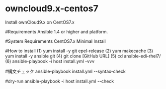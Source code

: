 # owncloud9.x-centos7
Install ownCloud9.x on CentOS7.x

#Requirements
Ansible 1.4 or higher and platform.

#System Requirements
CentOS7.x Minimal Install

#How to install
(1) yum install -y git epel-release
(2) yum makecache
(3) yum install -y ansible git
(4) git clone [GitHub URL]
(5) cd ansible-edi-rhel7/
(6) ansible-playbook -i host install.yml -vvv 

#構文チェック 
ansible-playbook install.yml --syntax-check 

#dry-run 
ansible-playbook -i host install.yml --check
